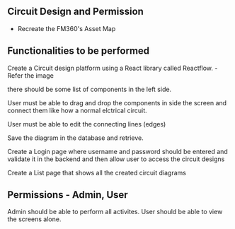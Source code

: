 Circuit Design and Permission
-
- Recreate the FM360's Asset Map
 
Functionalities to be performed
-------------------------------
Create a Circuit design platform using a React library called Reactflow. - Refer the image

there should be some list of components in the left side.

User must be able to drag and drop the components in side the screen and connect them like how a normal elctrical circuit.

User must be able to edit the connecting lines (edges)

Save the diagram in the database and retrieve.

Create a Login page where username and password should be entered and validate it in the backend and then allow user to access the circuit designs

Create a List page that shows all the created circuit diagrams


Permissions - Admin, User
-------------------------
Admin should be able to perform all activites.
User should be able to view the screens alone.
